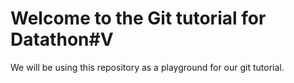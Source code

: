 # Welcome to the Git tutorial for Datathon#V

We will be using this repository as a playground for our git tutorial.